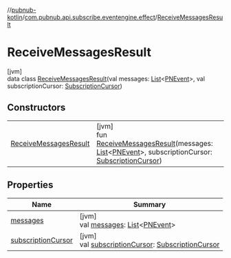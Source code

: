 //[pubnub-kotlin](../../../index.md)/[com.pubnub.api.subscribe.eventengine.effect](../index.md)/[ReceiveMessagesResult](index.md)

# ReceiveMessagesResult

[jvm]\
data class [ReceiveMessagesResult](index.md)(val messages: [List](https://kotlinlang.org/api/latest/jvm/stdlib/kotlin.collections/-list/index.html)&lt;[PNEvent](../../com.pubnub.api.models.consumer.pubsub/-p-n-event/index.md)&gt;, val subscriptionCursor: [SubscriptionCursor](../../com.pubnub.api.subscribe.eventengine.event/-subscription-cursor/index.md))

## Constructors

| | |
|---|---|
| [ReceiveMessagesResult](-receive-messages-result.md) | [jvm]<br>fun [ReceiveMessagesResult](-receive-messages-result.md)(messages: [List](https://kotlinlang.org/api/latest/jvm/stdlib/kotlin.collections/-list/index.html)&lt;[PNEvent](../../com.pubnub.api.models.consumer.pubsub/-p-n-event/index.md)&gt;, subscriptionCursor: [SubscriptionCursor](../../com.pubnub.api.subscribe.eventengine.event/-subscription-cursor/index.md)) |

## Properties

| Name | Summary |
|---|---|
| [messages](messages.md) | [jvm]<br>val [messages](messages.md): [List](https://kotlinlang.org/api/latest/jvm/stdlib/kotlin.collections/-list/index.html)&lt;[PNEvent](../../com.pubnub.api.models.consumer.pubsub/-p-n-event/index.md)&gt; |
| [subscriptionCursor](subscription-cursor.md) | [jvm]<br>val [subscriptionCursor](subscription-cursor.md): [SubscriptionCursor](../../com.pubnub.api.subscribe.eventengine.event/-subscription-cursor/index.md) |
